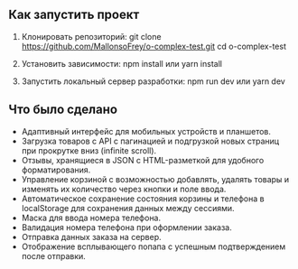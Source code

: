 ## Как запустить проект
1. Клонировать репозиторий:
git clone https://github.com/MallonsoFrey/o-complex-test.git
cd o-complex-test

2. Установить зависимости:
npm install
или
yarn install

3. Запустить локальный сервер разработки:
npm run dev
или
yarn dev

## Что было сделано
- Адаптивный интерфейс для мобильных устройств и планшетов.
- Загрузка товаров с API с пагинацией и подгрузкой новых страниц при прокрутке вниз (infinite scroll).
- Отзывы, хранящиеся в JSON с HTML-разметкой для удобного форматирования.
- Управление корзиной с возможностью добавлять, удалять товары и изменять их количество через кнопки и поле ввода.
- Автоматическое сохранение состояния корзины и телефона в localStorage для сохранения данных между сессиями.
- Маска для ввода номера телефона.
- Валидация номера телефона при оформлении заказа.
- Отправка данных заказа на сервер.
- Отображение всплывающего попапа с успешным подтверждением после отправки.
